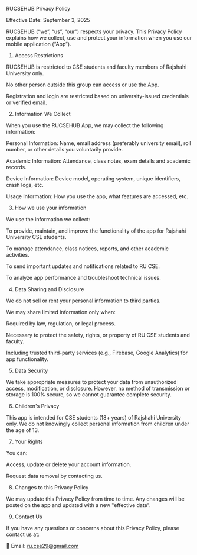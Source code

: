 RUCSEHUB Privacy Policy

Effective Date: September 3, 2025

RUCSEHUB (“we”, “us”, “our”) respects your privacy. This Privacy Policy explains how we collect, use and protect your information when you use our mobile application (“App”).

1. Access Restrictions

RUCSEHUB is restricted to CSE students and faculty members of Rajshahi University only.

No other person outside this group can access or use the App.

Registration and login are restricted based on university-issued credentials or verified email.

2. Information We Collect

When you use the RUCSEHUB App, we may collect the following information:

Personal Information: Name, email address (preferably university email), roll number, or other details you voluntarily provide.

Academic Information: Attendance, class notes, exam details and academic records.

Device Information: Device model, operating system, unique identifiers, crash logs, etc.

Usage Information: How you use the app, what features are accessed, etc.

3. How we use your information

We use the information we collect:

To provide, maintain, and improve the functionality of the app for Rajshahi University CSE students.

To manage attendance, class notices, reports, and other academic activities.

To send important updates and notifications related to RU CSE.

To analyze app performance and troubleshoot technical issues.

4. Data Sharing and Disclosure

We do not sell or rent your personal information to third parties.

We may share limited information only when:

Required by law, regulation, or legal process.

Necessary to protect the safety, rights, or property of RU CSE students and faculty.

Including trusted third-party services (e.g., Firebase, Google Analytics) for app functionality.

5. Data Security

We take appropriate measures to protect your data from unauthorized access, modification, or disclosure. However, no method of transmission or storage is 100% secure, so we cannot guarantee complete security.

6. Children's Privacy

This app is intended for CSE students (18+ years) of Rajshahi University only. We do not knowingly collect personal information from children under the age of 13.

7. Your Rights

You can:

Access, update or delete your account information.

Request data removal by contacting us.

8. Changes to this Privacy Policy

We may update this Privacy Policy from time to time. Any changes will be posted on the app and updated with a new "effective date".

9. Contact Us

If you have any questions or concerns about this Privacy Policy, please contact us at:

📧 Email: ru.cse29@gmail.com
